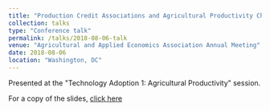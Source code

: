```yaml
---
title: "Production Credit Associations and Agricultural Productivity Change in the United States, 1920-1940"
collection: talks
type: "Conference talk"
permalink: /talks/2018-08-06-talk
venue: "Agricultural and Applied Economics Association Annual Meeting"
date: 2018-08-06
location: "Washington, DC"
---
```


Presented at the "Technology Adoption 1: Agricultural Productivity" session.

For a copy of the slides, [click here](http://jhutchinswisc.github.io/files/farm_credit_AAEA_pres.pdf)